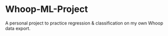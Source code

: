 # Whoop-ML-Project
 A personal project to practice regression & classification on my own Whoop data export.
